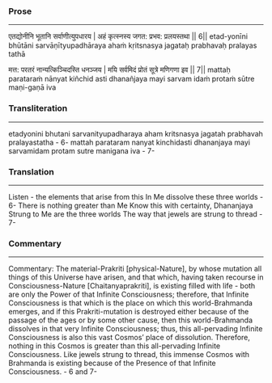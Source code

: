 ### Prose 
 --- 
एतद्योनीनि भूतानि सर्वाणीत्युपधारय |
अहं कृत्स्नस्य जगत: प्रभव: प्रलयस्तथा || 6||
etad-yonīni bhūtāni sarvāṇītyupadhāraya
ahaṁ kṛitsnasya jagataḥ prabhavaḥ pralayas tathā

मत्त: परतरं नान्यत्किञ्चिदस्ति धनञ्जय |
मयि सर्वमिदं प्रोतं सूत्रे मणिगणा इव || 7||
mattaḥ parataraṁ nānyat kiñchid asti dhanañjaya
mayi sarvam idaṁ protaṁ sūtre maṇi-gaṇā iva

### Transliteration 
 --- 
etadyonini bhutani sarvanityupadharaya aham kritsnasya jagatah prabhavah pralayastatha - 6- mattah parataram nanyat kinchidasti dhananjaya mayi sarvamidam protam sutre manigana iva - 7-

### Translation 
 --- 
Listen - the elements that arise from this In Me dissolve these three worlds - 6- There is nothing greater than Me Know this with certainty, Dhananjaya Strung to Me are the three worlds The way that jewels are strung to thread - 7-

### Commentary 
 --- 
Commentary: The material-Prakriti [physical-Nature], by whose mutation all things of this Universe have arisen, and that which, having taken recourse in Consciousness-Nature [Chaitanyaprakriti], is existing filled with life - both are only the Power of that Infinite Consciousness; therefore, that Infinite Consciousness is that which is the place on which this world-Brahmanda emerges, and if this Prakriti-mutation is destroyed either because of the passage of the ages or by some other cause, then this world-Brahmanda dissolves in that very Infinite Consciousness; thus, this all-pervading Infinite Consciousness is also this vast Cosmos’ place of dissolution. Therefore, nothing in this Cosmos is greater than this all-pervading Infinite Consciousness. Like jewels strung to thread, this immense Cosmos with Brahmanda is existing because of the Presence of that Infinite Consciousness. - 6 and 7-